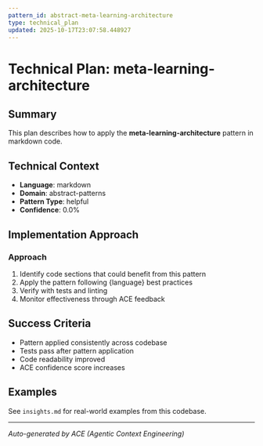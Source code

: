 ```yaml
---
pattern_id: abstract-meta-learning-architecture
type: technical_plan
updated: 2025-10-17T23:07:58.448927
---
```

# Technical Plan: meta-learning-architecture

## Summary

This plan describes how to apply the **meta-learning-architecture** pattern in markdown code.

## Technical Context

- **Language**: markdown
- **Domain**: abstract-patterns
- **Pattern Type**: helpful
- **Confidence**: 0.0%

## Implementation Approach

### Approach

1. Identify code sections that could benefit from this pattern
2. Apply the pattern following {language} best practices
3. Verify with tests and linting
4. Monitor effectiveness through ACE feedback

## Success Criteria

- Pattern applied consistently across codebase
- Tests pass after pattern application
- Code readability improved
- ACE confidence score increases

## Examples

See `insights.md` for real-world examples from this codebase.

---

*Auto-generated by ACE (Agentic Context Engineering)*
